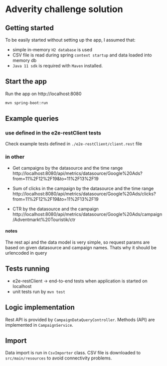 # Adverity challenge solution

## Getting started

To be easily started without setting up the app, I assumed that:

- simple in-memory `H2 database` is used
- CSV file is read during spring `context startup` and data loaded into memory db
- `Java 11 sdk` is required with `Maven` installed.

## Start the app

Run the app on http://localhost:8080
```bash
mvn spring-boot:run
```

## Example queries

### use defined in the e2e-restClient tests

Check example tests defined in `./e2e-restClient/client.rest` file

### in other
- Get campaigns by the datasource and the time range
http://localhost:8080/api/metrics/datasource/Google%20Ads?from=11%2F12%2F19&to=11%2F13%2F19

- Sum of clicks in the campaign by the datasource and the time range
http://localhost:8080/api/metrics/datasource/Google%20Ads/clicks?from=11%2F12%2F19&to=11%2F13%2F19

- CTR by the datasource and the campaign
http://localhost:8080/api/metrics/datasource/Google%20Ads/campaign/Adventmarkt%20Touristik/ctr
  
#### notes
The rest api and the data model is very simple, so request params are based on given datasource and campaign names. 
Thats why it should be urlencoded in query 

## Tests running

- e2e-restClient -> end-to-end tests when application is started on localhost
- unit tests run by `mvn test`

## Logic implementation

Rest API is provided by `CampaignDataQueryController`.
Methods (API) are implemented in `CampaignService`.

## Import

Data import is run in `CsvImporter` class.
CSV file is downloaded to `src/main/resources` to avoid connectivity problems.